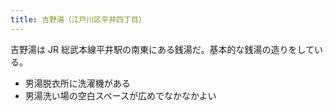 ```yaml
---
title: 吉野湯（江戸川区平井四丁目）
---
```


吉野湯は JR 総武本線平井駅の南東にある銭湯だ。基本的な銭湯の造りをしている。

* 男湯脱衣所に洗濯機がある
* 男湯洗い場の空白スペースが広めでなかなかよい

